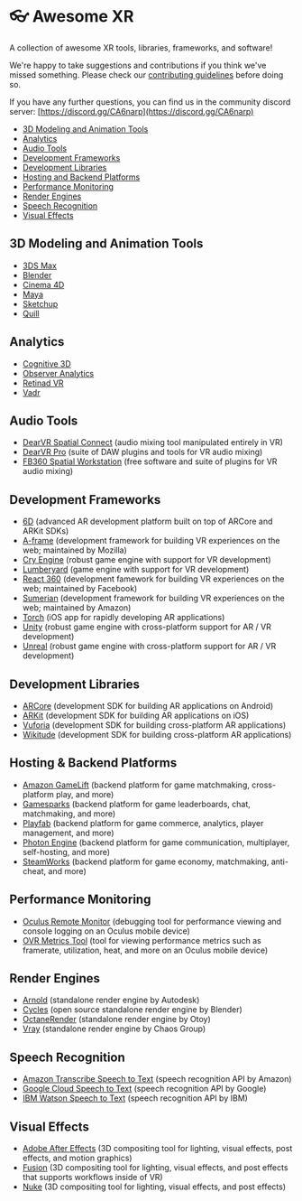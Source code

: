 # 👓 Awesome XR

A collection of awesome XR tools, libraries, frameworks, and software!

We're happy to take suggestions and contributions if you think we've missed something. Please check our [contributing guidelines](https://github.com/NotionTheory/awesome-xr/blob/master/CONTRIBUTING.md) before doing so.

If you have any further questions, you can find us in the community discord server: [https://discord.gg/CA6narp](https://discord.gg/CA6narp)

* [3D Modeling and Animation Tools](#3d-modeling-and-animation-tools)
* [Analytics](#analytics)
* [Audio Tools](#audio-tools)
* [Development Frameworks](#development-frameworks)
* [Development Libraries](#development-libraries)
* [Hosting and Backend Platforms](hosting-and-backend-platforms)
* [Performance Monitoring](#performance-monitoring)
* [Render Engines](#render-engines)
* [Speech Recognition](#speech-recognition)
* [Visual Effects](#visual-effects)


## 3D Modeling and Animation Tools
* [3DS Max](https://www.autodesk.com/products/3ds-max/overview)
* [Blender](https://www.blender.org/)
* [Cinema 4D](https://www.maxon.net/en-us/products/cinema-4d/overview/)
* [Maya](https://www.autodesk.com/products/maya/overview)
* [Sketchup](https://www.sketchup.com/)
* [Quill](https://quill.fb.com/)


## Analytics
* [Cognitive 3D](https://cognitive3d.com/)
* [Observer Analytics](https://observeranalytics.com/)
* [Retinad VR](https://www.retinadvr.com/)
* [Vadr](https://www.vadr.io/)


## Audio Tools
* [DearVR Spatial Connect](https://www.dearvr.com/products/dearvr-spatial-connect) (audio mixing tool manipulated entirely in VR)
* [DearVR Pro](https://www.dearvr.com/products/dearvr-pro) (suite of DAW plugins and tools for VR audio mixing)
* [FB360 Spatial Workstation](https://facebook360.fb.com/spatial-workstation/) (free software and suite of plugins for VR audio mixing)


## Development Frameworks
* [6D](https://www.6d.ai) (advanced AR development platform built on top of ARCore and ARKit SDKs)
* [A-frame](https://aframe.io/) (development framework for building VR experiences on the web; maintained by Mozilla)
* [Cry Engine](https://www.cryengine.com/) (robust game engine with support for VR development)
* [Lumberyard](https://aws.amazon.com/lumberyard/) (game engine with support for VR development)
* [React 360](https://facebook.github.io/react-360/) (development famework for building VR experiences on the web; maintained by Facebook)
* [Sumerian](https://aws.amazon.com/sumerian/) (development framework for building VR experiences on the web; maintained by Amazon)
* [Torch](https://www.torch.app/) (iOS app for rapidly developing AR applications)
* [Unity](https://unity3d.com/) (robust game engine with cross-platform support for AR / VR development)
* [Unreal](https://www.unrealengine.com/) (robust game engine with cross-platform support for AR / VR development)


## Development Libraries
* [ARCore](https://developers.google.com/ar/) (development SDK for building AR applications on Android)
* [ARKit](https://developer.apple.com/arkit/) (development SDK for building AR applications on iOS)
* [Vuforia](https://www.vuforia.com/) (development SDK for building cross-platform AR applications)
* [Wikitude](https://www.wikitude.com/) (development SDK for building cross-platform AR applications)


## Hosting & Backend Platforms
* [Amazon GameLift](https://aws.amazon.com/gamelift/) (backend platform for game matchmaking, cross-platform play, and more)
* [Gamesparks](https://www.gamesparks.com/) (backend platform for game leaderboards, chat, matchmaking, and more)
* [Playfab](https://playfab.com/) (backend platform for game commerce, analytics, player management, and more)
* [Photon Engine](https://www.photonengine.com/) (backend platform for game communication, multiplayer, self-hosting, and more) 
* [SteamWorks](https://partner.steamgames.com/) (backend platform for game economy, matchmaking, anti-cheat, and more)


## Performance Monitoring
* [Oculus Remote Monitor](https://developer.oculus.com/documentation/mobilesdk/latest/concepts/mobile-remote-monitor/) (debugging tool for performance viewing and console logging on an Oculus mobile device)
* [OVR Metrics Tool](https://developer.oculus.com/documentation/mobilesdk/latest/concepts/mobile-ovrmetricstool/) (tool for viewing performance metrics such as framerate, utilization, heat, and more on an Oculus mobile device)


## Render Engines
* [Arnold](https://www.arnoldrenderer.com/) (standalone render engine by Autodesk)
* [Cycles](https://www.cycles-renderer.org/) (open source standalone render engine by Blender)
* [OctaneRender](https://home.otoy.com/render/octane-render/) (standalone render engine by Otoy)
* [Vray](https://www.chaosgroup.com/) (standalone render engine by Chaos Group)


## Speech Recognition
* [Amazon Transcribe Speech to Text](https://aws.amazon.com/transcribe/) (speech recognition API by Amazon)
* [Google Cloud Speech to Text](https://cloud.google.com/speech-to-text/) (speech recognition API by Google)
* [IBM Watson Speech to Text](https://www.ibm.com/watson/services/speech-to-text/) (speech recognition API by IBM)


## Visual Effects
* [Adobe After Effects](https://www.adobe.com/products/aftereffects.html) (3D compositing tool for lighting, visual effects, post effects, and motion graphics)
* [Fusion](https://www.blackmagicdesign.com/products/fusion/) (3D compositing tool for lighting, visual effects, and post effects that supports workflows inside of VR)
* [Nuke](https://www.foundry.com/products/nuke) (3D compositing tool for lighting, visual effects, and post effects)
